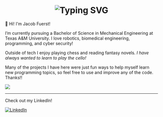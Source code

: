 <div align="center">
    <h1>
        <img src="https://readme-typing-svg.herokuapp.com?font=Jetbrains+mono&size=40&duration=3000&color=0c8e7a&center=true&vCenter=true&width=505&lines=Hi!;Have+a+look+around...;" alt="Typing SVG"/>
    </h1>
</div>

👋 Hi! I'm Jacob Fuerst!
  
I’m currently pursuing a Bachelor of Science in Mechanical Engineering at Texas A&M  University. I love robotics, biomedical engineering, programming, and cyber security!
  
Outside of tech I enjoy playing chess and reading fantasy novels. *I have always wanted to learn to play the cello!*
  
Many of the projects I have here were just fun ways to help myself learn new programming topics, so feel free to use and improve any of the code. Thanks!!

![](https://komarev.com/ghpvc/?username=jacob1st&color=green)

----
Check out my LinkedIn!

[![LinkedIn](https://img.shields.io/badge/linkedin-%230077B5.svg?style=for-the-badge&logo=linkedin&logoColor=white)](https://www.linkedin.com/in/jacob-fuerst/)

<!---
jacob1st/jacob1st is a ✨ special ✨ repository because its `README.md` (this file) appears on your GitHub profile.
You can click the Preview link to take a look at your changes.
--->
